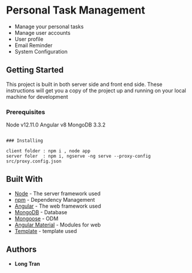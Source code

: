 # Personal Task Management

* Manage your personal tasks
* Manage user accounts
* User profile
* Email Reminder
* System Configuration 

## Getting Started

This project is built in both server side and front end side. These instructions will get you a copy of the project up and running on your local machine for development

### Prerequisites

Node v12.11.0
Angular v8
MongoDB 3.3.2
```

### Installing

client folder : npm i , node app
server foler  : npm i, ngserve -ng serve --proxy-config src/proxy.config.json

```

## Built With

* [Node](https://nodejs.org/dist/latest-v8.x/docs/api/) - The server framework used
* [npm](https://www.npmjs.com) - Dependency Management
* [Angular](https://angular.io) - The web framework used 
* [MongoDB](https://www.mongodb.com/) - Database
* [Mongoose](https://mongoosejs.com/) - ODM
* [Angular Material](https://material.angular.io/) - Modules for web
* [Template](https://www.creative-tim.com/product/paper-dashboard-angular) - template used 

## Authors

* **Long Tran** 

